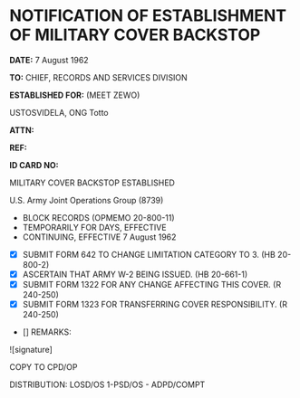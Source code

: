 # NOTIFICATION OF ESTABLISHMENT OF MILITARY COVER BACKSTOP

**DATE:** 7 August 1962

**TO:** CHIEF, RECORDS AND SERVICES DIVISION

**ESTABLISHED FOR:** (MEET ZEWO)

USTOSVIDELA, ONG Totto

**ATTN:**

**REF:**

**ID CARD NO:**

MILITARY COVER BACKSTOP ESTABLISHED

U.S. Army Joint Operations Group (8739)

*   BLOCK RECORDS (OPMEMO 20-800-11)
*   TEMPORARILY FOR DAYS, EFFECTIVE
*   CONTINUING, EFFECTIVE 7 August 1962

*   [X] SUBMIT FORM 642 TO CHANGE LIMITATION CATEGORY TO 3. (HB 20-800-2)
*   [X] ASCERTAIN THAT ARMY W-2 BEING ISSUED. (HB 20-661-1)
*   [X] SUBMIT FORM 1322 FOR ANY CHANGE AFFECTING THIS COVER. (R 240-250)
*   [X] SUBMIT FORM 1323 FOR TRANSFERRING COVER RESPONSIBILITY. (R 240-250)
*   [] REMARKS:

![signature]

COPY TO CPD/OP

DISTRIBUTION: LOSD/OS 1-PSD/OS - ADPD/COMPT
